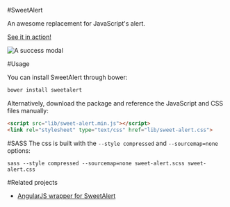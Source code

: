 #SweetAlert

An awesome replacement for JavaScript's alert.

[See it in action!](http://tristanedwards.me/sweetalert)

![A success modal](https://raw.github.com/t4t5/sweetalert/master/sweetalert.gif)

#Usage

You can install SweetAlert through bower:

```bash
bower install sweetalert
```

Alternatively, download the package and reference the JavaScript and CSS files manually:

```html
<script src="lib/sweet-alert.min.js"></script>
<link rel="stylesheet" type="text/css" href="lib/sweet-alert.css">
```

#SASS
The css is built with the `--style compressed` and `--sourcemap=none` options:

    sass --style compressed --sourcemap=none sweet-alert.scss sweet-alert.css
    
#Related projects
 - [AngularJS wrapper for SweetAlert](https://github.com/oitozero/ngSweetAlert)
